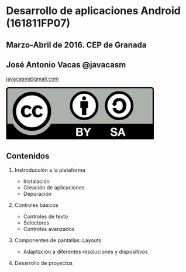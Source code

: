 # Desarrollo de aplicaciones Android (161811FP07)

## Marzo-Abril de 2016. CEP de Granada

## José Antonio Vacas @javacasm

javacasm@gmail.com

![cc](https://raw.githubusercontent.com/javacasm/CodeWeek-programacion/master/images/Licencia_CC.png)



## Contenidos

1. Instroducción a la plataforma
	* Instalación
	* Creación de aplicaciones
	* Depuración

2. Controles básicos
	* Controles de texto
	* Selectores
	* Controles avanzados

3. Componentes de pantallas: Layouts
	* Adaptación a diferentes resoluciones y dispositivos

4. Desarrollo de proyectos
